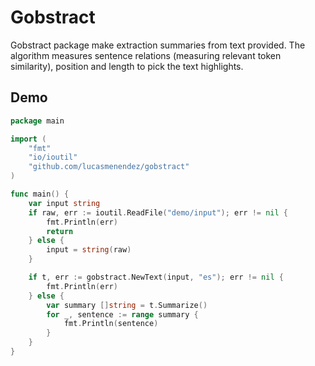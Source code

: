 # Gobstract
Gobstract package make extraction summaries from text provided. The algorithm measures sentence relations (measuring relevant token similarity), position and length to pick the text highlights.
## Demo

```go
package main

import (
    "fmt"
    "io/ioutil"
    "github.com/lucasmenendez/gobstract"
)

func main() {
    var input string
    if raw, err := ioutil.ReadFile("demo/input"); err != nil {
        fmt.Println(err)
        return
    } else {
        input = string(raw)
    }

    if t, err := gobstract.NewText(input, "es"); err != nil {
        fmt.Println(err)
    } else {
        var summary []string = t.Summarize()
        for _, sentence := range summary {
            fmt.Println(sentence)
        }
    }    
}
```